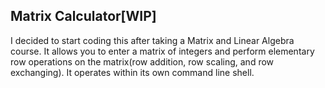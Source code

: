 Matrix Calculator[WIP]
----------------------
I decided to start coding this after taking a Matrix and Linear Algebra course. It allows you to enter a matrix of integers and perform elementary row operations on the matrix(row addition, row scaling, and row exchanging). It operates within its own command line shell. 